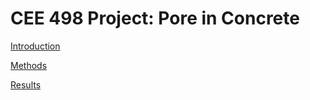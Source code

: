 # CEE 498 Project: Pore in Concrete

[Introduction](Introduction.md)

[Methods](Mrthods.md)

[Results](Results.md)